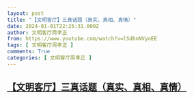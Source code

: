 ```yaml
---
layout: post
title: "【文明客厅】三真话题（真实、真相、真情）"
date: 2024-01-01T22:25:31.000Z
author: 文明客厅周孝正
from: https://www.youtube.com/watch?v=lSdbnNVyoEE
tags: [ 文明客厅周孝正 ]
comments: True
categories: [ 文明客厅周孝正 ]
---
```

<!--1704147931000-->
[【文明客厅】三真话题（真实、真相、真情）](https://www.youtube.com/watch?v=lSdbnNVyoEE)
------

<div>

</div>
